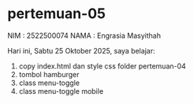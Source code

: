 # pertemuan-05
NIM : 2522500074
NAMA : Engrasia Masyithah

Hari ini, Sabtu 25 Oktober 2025, saya belajar:
<ol>
  <li>copy index.html dan style css folder pertemuan-04</li>
  <li>tombol hamburger</li>
  <li>class menu-toggle</li>
  <li>class menu-toggle mobile</li>
<ol>